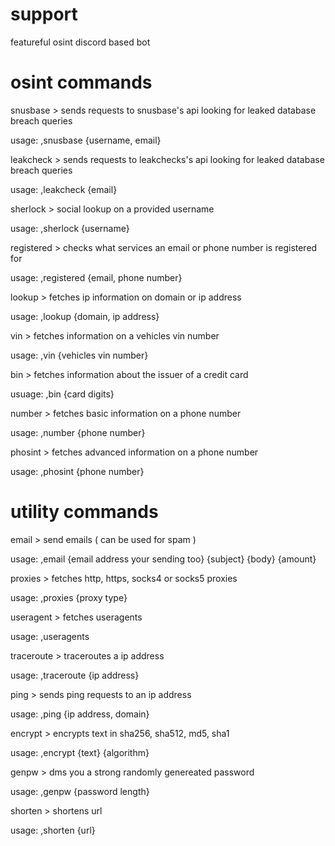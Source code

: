 # support
featureful osint discord based bot

# osint commands

snusbase >
sends requests to snusbase's api looking for leaked database breach queries

usage: ,snusbase {username, email}

leakcheck >
sends requests to leakchecks's api looking for leaked database breach queries

usage: ,leakcheck {email}

sherlock >
social lookup on a provided username

usage: ,sherlock {username}

registered >
checks what services an email or phone number is registered for

usage: ,registered {email, phone number}

lookup >
fetches ip information on domain or ip address

usage: ,lookup {domain, ip address}

vin >
fetches information on a vehicles vin number

usage: ,vin {vehicles vin number} 

bin >
fetches information about the issuer of a credit card

usuage: ,bin {card digits}

number >
fetches basic information on a phone number

usage: ,number {phone number}

phosint >
fetches advanced information on a phone number

usage: ,phosint {phone number}

# utility commands

email >
send emails ( can be used for spam )

usage: ,email {email address your sending too} {subject} {body} {amount}

proxies >
fetches http, https, socks4 or socks5 proxies

usage: ,proxies {proxy type}

useragent >
fetches useragents

usage: ,useragents

traceroute >
traceroutes a ip address

usage: ,traceroute {ip address}

ping >
sends ping requests to an ip address

usage: ,ping {ip address, domain}

encrypt >
encrypts text in sha256, sha512, md5, sha1

usage: ,encrypt {text} {algorithm}

genpw >
dms you a strong randomly genereated password

usage: ,genpw {password length}

shorten >
shortens url

usage: ,shorten {url}
